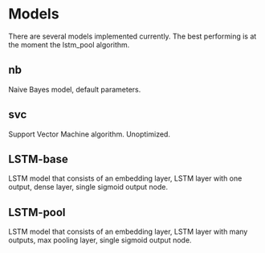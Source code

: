 # Models

There are several models implemented currently. The best performing is at the moment the lstm_pool algorithm. 

## nb

Naive Bayes model, default parameters.

## svc

Support Vector Machine algorithm. Unoptimized.

## LSTM-base

LSTM model that consists of an embedding layer, LSTM layer with one output, dense layer, single sigmoid output node.

## LSTM-pool

LSTM model that consists of an embedding layer, LSTM layer with many outputs, max pooling layer, single sigmoid output node.
